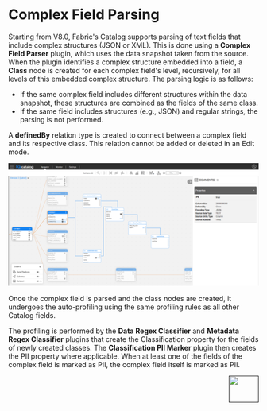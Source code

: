 # Complex Field Parsing

Starting from V8.0, Fabric's Catalog supports parsing of text fields that include complex structures (JSON or XML). This is done using a **Complex Field Parser** plugin, which uses the data snapshot taken from the source. When the plugin identifies a complex structure embedded into a field, a **Class** node is created for each complex field's level, recursively, for all levels of this embedded complex structure. The parsing logic is as follows:

* If the same complex field includes different structures within the data snapshot, these structures  are combined as the fields of the same class.
* If the same field includes structures (e.g., JSON) and regular strings, the parsing is not performed.

A **definedBy** relation type is created to connect between a complex field and its respective class. This relation cannot be added or deleted in an Edit mode. 

![](../images/complex_field.png)

Once the complex field is parsed and the class nodes are created, it undergoes the auto-profiling using the same profiling rules as all other Catalog fields. 

The profiling is performed by the **Data Regex Classifier** and **Metadata Regex Classifier** plugins that create the Classification property for the fields of newly created classes. The **Classification PII Marker** plugin then creates the PII property where applicable. When at least one of the fields of the complex field is marked as PII, the complex field itself is marked as PII.

[<img align="right" width="60" height="54" src="/articles/images/Next.png">]() 
